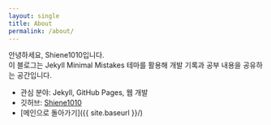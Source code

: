 ```yaml
---
layout: single
title: About
permalink: /about/
---
```


안녕하세요, Shiene1010입니다.  
이 블로그는 Jekyll Minimal Mistakes 테마를 활용해 개발 기록과 공부 내용을 공유하는 공간입니다.

- 관심 분야: Jekyll, GitHub Pages, 웹 개발
- 깃허브: [Shiene1010](https://github.com/Shiene1010)
- [메인으로 돌아가기]({{ site.baseurl }}/)
